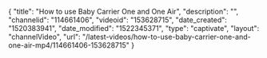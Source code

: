 {
    "title": "How to use Baby Carrier One and One Air",
    "description": "",
    "channelid": "114661406",
    "videoid": "153628715",
    "date_created": "1520383941",
    "date_modified": "1522345371",
    "type": "captivate",
    "layout": "channelVideo",
    "url": "\/latest-videos\/how-to-use-baby-carrier-one-and-one-air-mp4\/114661406-153628715"
}